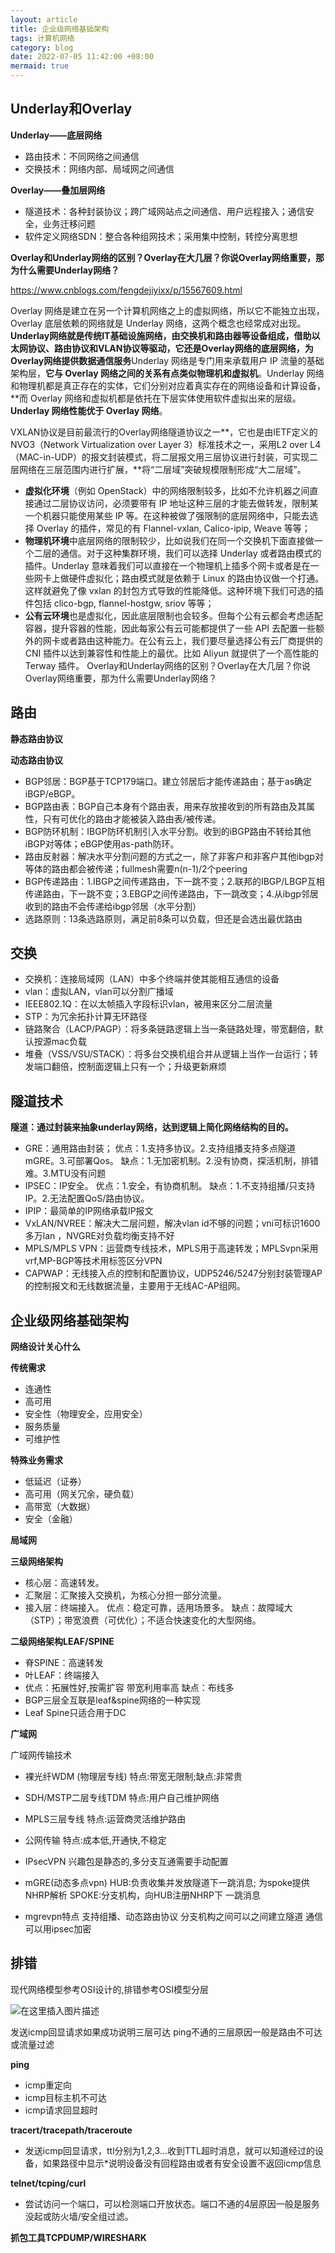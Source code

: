 ```yaml
---
layout: article
title: 企业级网络基础架构
tags: 计算机网络
category: blog
date: 2022-07-05 11:42:00 +08:00
mermaid: true
---
```

## Underlay和Overlay
**Underlay——底层网络**
- 路由技术：不同网络之间通信
- 交换技术：网络内部、局域网之间通信

**Overlay——叠加层网络**
- 隧道技术：各种封装协议；跨广域网站点之间通信、用户远程接入；通信安全，业务迁移问题
- 软件定义网络SDN：整合各种组网技术；采用集中控制，转控分离思想

**Overlay和Underlay网络的区别？Overlay在大几层？你说Overlay网络重要，那为什么需要Underlay网络？**

https://www.cnblogs.com/fengdejiyixx/p/15567609.html

Overlay 网络是建立在另一个计算机网络之上的虚拟网络，所以它不能独立出现，Overlay 底层依赖的网络就是 Underlay 网络，这两个概念也经常成对出现。**Underlay网络就是传统IT基础设施网络，由交换机和路由器等设备组成，借助以太网协议、路由协议和VLAN协议等驱动，它还是Overlay网络的底层网络，为Overlay网络提供数据通信服务**Underlay 网络是专门用来承载用户 IP 流量的基础架构层，**它与 Overlay 网络之间的关系有点类似物理机和虚拟机**。Underlay 网络和物理机都是真正存在的实体，它们分别对应着真实存在的网络设备和计算设备，**而 Overlay 网络和虚拟机都是依托在下层实体使用软件虚拟出来的层级。**Underlay 网络性能优于 Overlay 网络**。

VXLAN协议是目前最流行的Overlay网络隧道协议之一**，它也是由IETF定义的NVO3（Network Virtualization over Layer 3）标准技术之一，采用L2 over L4（MAC-in-UDP）的报文封装模式，将二层报文用三层协议进行封装，可实现二层网络在三层范围内进行扩展，**将“二层域”突破规模限制形成“大二层域”。

- **虚拟化环境**（例如 OpenStack）中的网络限制较多，比如不允许机器之间直接通过二层协议访问，必须要带有 IP 地址这种三层的才能去做转发，限制某一个机器只能使用某些 IP 等。在这种被做了强限制的底层网络中，只能去选择 Overlay 的插件，常见的有 Flannel-vxlan, Calico-ipip, Weave 等等；
- **物理机环境**中底层网络的限制较少，比如说我们在同一个交换机下面直接做一个二层的通信。对于这种集群环境，我们可以选择 Underlay 或者路由模式的插件。Underlay 意味着我们可以直接在一个物理机上插多个网卡或者是在一些网卡上做硬件虚拟化；路由模式就是依赖于 Linux 的路由协议做一个打通。这样就避免了像 vxlan 的封包方式导致的性能降低。这种环境下我们可选的插件包括 clico-bgp, flannel-hostgw, sriov 等等；
- **公有云环境**也是虚拟化，因此底层限制也会较多。但每个公有云都会考虑适配容器，提升容器的性能，因此每家公有云可能都提供了一些 API 去配置一些额外的网卡或者路由这种能力。在公有云上，我们要尽量选择公有云厂商提供的 CNI 插件以达到兼容性和性能上的最优。比如 Aliyun 就提供了一个高性能的 Terway 插件。
Overlay和Underlay网络的区别？Overlay在大几层？你说Overlay网络重要，那为什么需要Underlay网络？


## 路由

**静态路由协议**

**动态路由协议**
- BGP邻居：BGP基于TCP179端口。建立邻居后才能传递路由；基于as确定iBGP/eBGP。
- BGP路由表：BGP自己本身有个路由表，用来存放接收到的所有路由及其属性，只有可优化的路由才能被装入路由表/被传递。
- BGP防环机制：IBGP防环机制引入水平分割。收到的iBGP路由不转给其他iBGP对等体；eBGP使用as-path防环。
- 路由反射器：解决水平分割问题的方式之一，除了非客户和非客户其他ibgp对等体的路由都会被传递；fullmesh需要n(n-1)/2个peering
- BGP传递路由：1.IBGP之间传递路由，下一跳不变；2.联邦的IBGP/LBGP互相传递路由，下一跳不变；3.EBGP之间传递路由，下一跳改变；4.从ibgp邻居收到的路由不会传递给ibgp邻居（水平分割）
- 选路原则：13条选路原则，满足前8条可以负载，但还是会选出最优路由


## 交换
- 交换机：连接局域网（LAN）中多个终端并使其能相互通信的设备
- vlan：虚拟LAN，vlan可以分割广播域
- IEEE802.1Q：在以太帧插入字段标识vlan，被用来区分二层流量
- STP：为冗余拓扑计算无环路径
- 链路聚合（LACP/PAGP）：将多条链路逻辑上当一条链路处理，带宽翻倍，默认按源mac负载
- 堆叠（VSS/VSU/STACK）：将多台交换机组合并从逻辑上当作一台运行；转发端口翻倍，控制面逻辑上只有一个；升级更新麻烦
## 隧道技术
 **隧道：通过封装来抽象underlay网络，达到逻辑上简化网络结构的目的。**
- GRE：通用路由封装；
  优点：1.支持多协议。2.支持组播支持多点隧道mGRE。3.可部署Qos。
  缺点：1.无加密机制。2.没有协商，探活机制，排错难。3.MTU没有问题
- IPSEC：IP安全。
  优点：1.安全，有协商机制。
  缺点：1.不支持组播/只支持IP。2.无法配置QoS/路由协议。
- IPIP：最简单的IP网络承载IP报文
-  VxLAN/NVREE：解决大二层问题，解决vlan id不够的问题；vni可标识1600多万lan
   ，NVGRE对负载均衡支持不好
-  MPLS/MPLS VPN：运营商专线技术，MPLS用于高速转发；MPLSvpn采用vrf,MP-BGP等技术用标签区分VPN
- CAPWAP：无线接入点的控制和配置协议，UDP5246/5247分别封装管理AP的控制报文和无线数据流量，主要用于无线AC-AP组网。
## 企业级网络基础架构

**网络设计关心什么**

**传统需求**
- 连通性
- 高可用
- 安全性（物理安全，应用安全）
- 服务质量
- 可维护性

**特殊业务需求**
- 低延迟（证券）
- 高可用（网关冗余，硬负载）
- 高带宽（大数据）
- 安全（金融）

**局域网**

**三级网络架构**
- 核心层：高速转发。
- 汇聚层：汇聚接入交换机，为核心分担一部分流量。
- 接入层：终端接入。
  优点：稳定可靠，适用场景多。
  缺点：故障域大（STP）；带宽浪费（可优化）；不适合快速变化的大型网络。
 
 **二级网络架构LEAF/SPINE**
 - 脊SPINE：高速转发
 - 叶LEAF：终端接入
-  优点：拓展性好,按需扩容 带宽利用率高
   缺点：布线多
- BGP三层全互联是leaf&spine网络的一种实现
- Leaf Spine只适合用于DC

**广域网**
  
   广域网传输技术

- 裸光纤WDM (物理层专线)
  特点:带宽无限制;缺点:非常贵 
- SDH/MSTP二层专线TDM
  特点:用户自己维护网络
- MPLS三层专线
  特点:运营商灵活维护路由
- 公网传输
  特点:成本低,开通快,不稳定

- IPsecVPN
兴趣包是静态的,多分支互通需要手动配置
- mGRE(动态多点vpn) 
HUB:负责收集并发放隧道下一跳消息; 为spoke提供NHRP解析 
SPOKE:分支机构，向HUB注册NHRP下 一跳消息
- mgrevpn特点
  支持组播、动态路由协议 分支机构之间可以之间建立隧道 通信 可以用ipsec加密



## 排错
现代网络模型参考OSI设计的,排错参考OSI模型分层


![在这里插入图片描述](https://img-blog.csdnimg.cn/c2389cb8771c4e1e8ee9d09fd1c825b9.jpeg)


发送icmp回显请求如果成功说明三层可达 ping不通的三层原因一般是路由不可达或流量过滤

**ping**
- icmp重定向
- icmp目标主机不可达
- icmp请求回显超时

**tracert/tracepath/traceroute**
- 发送icmp回显请求，ttl分别为1,2,3...收到TTL超时消息，就可以知道经过的设备，如果路径中显示*说明设备没有回程路由或者有安全设置不返回icmp信息

**telnet/tcping/curl**
- 尝试访问一个端口，可以检测端口开放状态。端口不通的4层原因一般是服务没起或防火墙/安全组过滤。

**抓包工具TCPDUMP/WIRESHARK**



